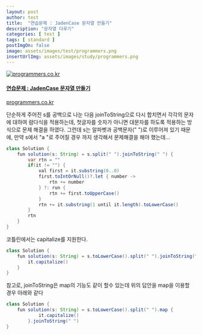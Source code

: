 ```yaml
---
layout: post
author: test
title:  "연습문제 : JadenCase 문자열 만들기"
description: "문자열 다루기"
categories: [ test ]
tags: [ standard ]
postImgOn: false
image: assets/images/test/programmers.png
insertUrlImg: assets/images/study/programmers.png
---
```


<div class="card h-100 my-u-padding"><div class="insertcover"><a target="_blank" class="text-dark" href="https://programmers.co.kr/learn/courses/30/lessons/12951"><div class=""><img class="inserturl" src="{{site.baseurl}}/{{ page.insertUrlImg}}" alt="programmers.co.kr"/></div><div class="insert-img-body"><h4 class="insert-img-title">연습문제 : JadenCase 문자열 만들기</h4><p class="insert-img-description">programmers.co.kr</p></div></a></div></div>

단순하게 주어진 s를 공백으로 나눈 다음 joinToString으로 다시 합치면서 각각의 문자에 대하여 람다식을 적용하는데, 첫글자를 숫자가 아니면 대문자를 하도록 적용하는 방식으로 문제 해결을 하였다.
그런데 s는 알파벳과 공백문자(" ")로 이루어져 있기 때문에, 만약 s에서 "a "로 주어질 경우 까지 생각해서 문제해결을 해야 했는데...

```java
class Solution {
    fun solution(s: String) = s.split(" ").joinToString(" ") {
        var rtn = ""
        if(it != "") {
            val first = it.substring(0..0)
            first.toIntOrNull()?.let { number ->
                rtn += number
            } ?: run {
                rtn += first.toUpperCase()
            }
            rtn += it.substring(1 until it.length).toLowerCase()
        }
        rtn
    }
}
```

코틀린에서는 capitalize를 지원한다.

```java
class Solution {
    fun solution(s: String) = s.toLowerCase().split(" ").joinToString(" ") {
        it.capitalize()
    }
}
```

참고로, joinToString은 map의 기능도 같이 할수 있는데 위의 답안을 map을 이용할 경우 아래와 같다

```java
class Solution {
    fun solution(s: String) = s.toLowerCase().split(" ").map {
            it.capitalize()
        }.joinToString(" ")
}
```